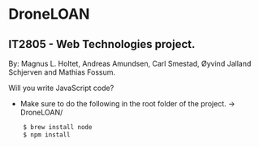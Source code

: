 # DroneLOAN
## IT2805 - Web Technologies project.
By: Magnus L. Holtet, Andreas Amundsen, Carl Smestad, Øyvind Jalland Schjerven and Mathias Fossum.

Will you write JavaScript code?
- Make sure to do the following in the root folder of the project. -> DroneLOAN/

```bash
    $ brew install node
    $ npm install
```